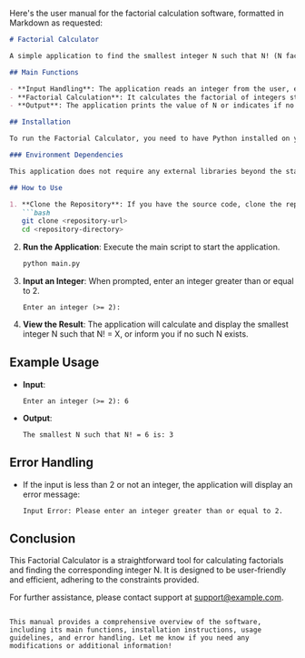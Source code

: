 Here's the user manual for the factorial calculation software, formatted in Markdown as requested:

```markdown
# Factorial Calculator

A simple application to find the smallest integer N such that N! (N factorial) equals a given integer X.

## Main Functions

- **Input Handling**: The application reads an integer from the user, ensuring it is at least 2.
- **Factorial Calculation**: It calculates the factorial of integers starting from 1 until it finds the smallest N such that N! equals X.
- **Output**: The application prints the value of N or indicates if no such N exists.

## Installation

To run the Factorial Calculator, you need to have Python installed on your system. You can download Python from [python.org](https://www.python.org/downloads/).

### Environment Dependencies

This application does not require any external libraries beyond the standard Python library. However, ensure you have Python 3.x installed.

## How to Use

1. **Clone the Repository**: If you have the source code, clone the repository to your local machine.
   ```bash
   git clone <repository-url>
   cd <repository-directory>
   ```

2. **Run the Application**: Execute the main script to start the application.
   ```bash
   python main.py
   ```

3. **Input an Integer**: When prompted, enter an integer greater than or equal to 2.
   ```
   Enter an integer (>= 2):
   ```

4. **View the Result**: The application will calculate and display the smallest integer N such that N! = X, or inform you if no such N exists.

## Example Usage

- **Input**: 
  ```
  Enter an integer (>= 2): 6
  ```
- **Output**:
  ```
  The smallest N such that N! = 6 is: 3
  ```

## Error Handling

- If the input is less than 2 or not an integer, the application will display an error message:
  ```
  Input Error: Please enter an integer greater than or equal to 2.
  ```

## Conclusion

This Factorial Calculator is a straightforward tool for calculating factorials and finding the corresponding integer N. It is designed to be user-friendly and efficient, adhering to the constraints provided.

For further assistance, please contact support at [support@example.com](mailto:support@example.com).
```

This manual provides a comprehensive overview of the software, including its main functions, installation instructions, usage guidelines, and error handling. Let me know if you need any modifications or additional information!